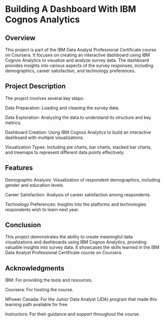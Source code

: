 # Building A Dashboard With IBM Cognos Analytics

## Overview

This project is part of the IBM Data Analyst Professional Certificate course on Coursera. It focuses on creating an interactive dashboard using IBM Cognos Analytics to visualize and analyze survey data. The dashboard provides insights into various aspects of the survey responses, including demographics, career satisfaction, and technology preferences.

## Project Description

The project involves several key steps:

Data Preparation: Loading and cleaning the survey data.

Data Exploration: Analyzing the data to understand its structure and key metrics.

Dashboard Creation: Using IBM Cognos Analytics to build an interactive dashboard with multiple visualizations.

Visualization Types: Including pie charts, bar charts, stacked bar charts, and treemaps to represent different data points effectively.

## Features

Demographic Analysis: Visualization of respondent demographics, including gender and education levels.

Career Satisfaction: Analysis of career satisfaction among respondents.

Technology Preferences: Insights into the platforms and technologies respondents wish to learn next year.

## Conclusion

This project demonstrates the ability to create meaningful data visualizations and dashboards using IBM Cognos Analytics, providing valuable insights into survey data. It showcases the skills learned in the IBM Data Analyst Professional Certificate course on Coursera.

## Acknowledgments

IBM: For providing the tools and resources.

Coursera: For hosting the course.

NPower Canada: For the Junior Data Analyst (JDA) program that made this learning path available for free

Instructors: For their guidance and support throughout the course.
